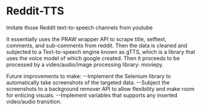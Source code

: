 # Reddit-TTS
 Imitate those Reddit text-to-speech channels from youtube

It essentially uses the PRAW wrapper API to scrape title, selftext, comments, and sub-comments from reddit. Then the data is cleaned and subjected to a Text-to-speech engine known as gTTS, which is a library that uses the voice model of which google created. Then it proceeds to be processed by a video/audio/image processing library: moviepy.

Future improvements to make:
--Implement the Selenium library to automatically take screenshots of the targeted data.
--Subject the screenshots to a background remover API to allow flexibility and make room for enticing visuals.
--Implement variables that supports any inserted video/audio transition.